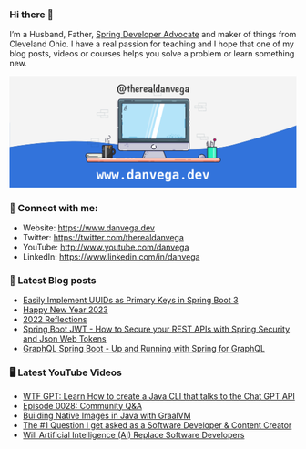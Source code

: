 ### Hi there 👋

I’m a Husband, Father, [Spring Developer Advocate](https://tanzu.vmware.com/developer/advocates/) and maker of things from Cleveland Ohio. I have a real passion for teaching and I hope that one of my blog posts, videos or courses helps you solve a problem or learn something new.

![Profile Header](./github_profile_header.png)

### 🤝 Connect with me:

- Website: https://www.danvega.dev
- Twitter: https://twitter.com/therealdanvega
- YouTube: http://www.youtube.com/danvega
- LinkedIn: https://www.linkedin.com/in/danvega

### 📝 Latest Blog posts

<!-- BLOG-POST-LIST:START -->
- [Easily Implement UUIDs as Primary Keys in Spring Boot 3](https://www.danvega.dev/blog/2023/01/27/jakarta-ee-10-uuid)
- [Happy New Year 2023](https://www.danvega.dev/blog/2023/01/01/happy-new-year-2023)
- [2022 Reflections](https://www.danvega.dev/blog/2022/12/29/2022-reflections)
- [Spring Boot JWT - How to Secure your REST APIs with Spring Security and Json Web Tokens](https://www.danvega.dev/blog/2022/09/06/spring-security-jwt)
- [GraphQL Spring Boot - Up and Running with Spring for GraphQL](https://www.danvega.dev/blog/2022/05/17/spring-for-graphql)
<!-- BLOG-POST-LIST:END -->

### 🖥 Latest YouTube Videos

<!-- YOUTUBE:START -->
- [WTF GPT: Learn How to create a Java CLI that talks to the Chat GPT API](https://www.youtube.com/watch?v=6RXtDxapKX8)
- [Episode 0028: Community Q&amp;A](https://www.youtube.com/watch?v=iX8bMlR8Nsw)
- [Building Native Images in Java with GraalVM](https://www.youtube.com/watch?v=Rk4zfvVvRks)
- [The #1 Question I get asked as a Software Developer &amp; Content Creator](https://www.youtube.com/watch?v=g78is10FjF0)
- [Will Artificial Intelligence &lpar;AI&rpar; Replace Software Developers](https://www.youtube.com/watch?v=m3MkJQ_Hn0k)
<!-- YOUTUBE:END -->
